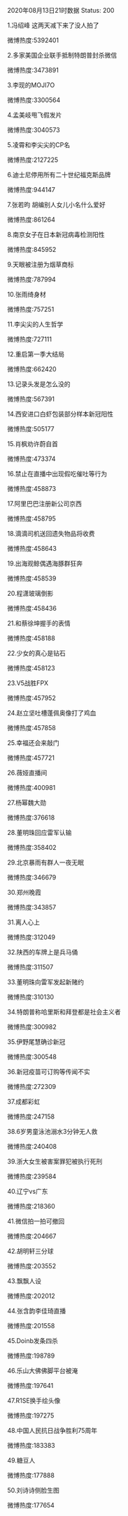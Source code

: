 2020年08月13日21时数据
Status: 200

1.冯绍峰 这两天减下来了没人拍了

微博热度:5392401

2.多家美国企业联手抵制特朗普封杀微信

微博热度:3473891

3.李现的MOJI7O

微博热度:3300564

4.孟美岐甩飞假发片

微博热度:3040573

5.凌霄和李尖尖的CP名

微博热度:2127225

6.迪士尼停用所有二十世纪福克斯品牌

微博热度:944147

7.张若昀 胡编别人女儿小名什么爱好

微博热度:861264

8.南京女子在日本新冠病毒检测阳性

微博热度:845952

9.天眼被注册为烟草商标

微博热度:787994

10.张雨绮身材

微博热度:757251

11.李尖尖的人生哲学

微博热度:727111

12.重启第一季大结局

微博热度:662420

13.记录头发是怎么没的

微博热度:567391

14.西安进口白虾包装部分样本新冠阳性

微博热度:505177

15.肖枫劝许蔚自首

微博热度:473374

16.禁止在直播中出现假吃催吐等行为

微博热度:458873

17.阿里巴巴注册新公司京西

微博热度:458795

18.滴滴司机送回遗失物品将收费

微博热度:458643

19.出海观鲸偶遇海豚群狂奔

微博热度:458539

20.程潇玻璃倒影

微博热度:458436

21.和蔡徐坤握手的表情

微博热度:458188

22.少女的真心是钻石

微博热度:458123

23.V5战胜FPX

微博热度:457952

24.赵立坚吐槽蓬佩奥像打了鸡血

微博热度:457858

25.幸福还会来敲门

微博热度:457721

26.薇娅直播间

微博热度:400981

27.杨幂魏大勋

微博热度:376618

28.董明珠回应雷军认输

微博热度:358402

29.北京暴雨有群人一夜无眠

微博热度:346679

30.郑州晚霞

微博热度:343857

31.离人心上

微博热度:312049

32.陕西的车牌上是兵马俑

微博热度:311507

33.董明珠向雷军发起新赌约

微博热度:310130

34.特朗普称哈里斯和拜登都是社会主义者

微博热度:300982

35.伊野尾慧确诊新冠

微博热度:300548

36.新冠疫苗可订购等传闻不实

微博热度:272309

37.成都彩虹

微博热度:247158

38.6岁男童泳池溺水3分钟无人救

微博热度:240408

39.浙大女生被害案罪犯被执行死刑

微博热度:239584

40.辽宁vs广东

微博热度:218360

41.微信拍一拍可撤回

微博热度:204667

42.胡明轩三分球

微博热度:203552

43.飘飘人设

微博热度:202012

44.张含韵李佳琦直播

微博热度:201558

45.Doinb发条四杀

微博热度:198789

46.乐山大佛佛脚平台被淹

微博热度:197641

47.R1SE换手绘头像

微博热度:197275

48.中国人民抗日战争胜利75周年

微博热度:183383

49.糖豆人

微博热度:177888

50.刘诗诗侧脸生图

微博热度:177654

